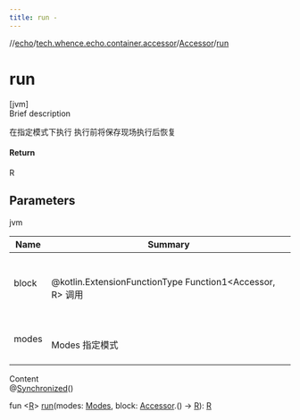 ```yaml
---
title: run -
---
```

//[echo](../../index.md)/[tech.whence.echo.container.accessor](../index.md)/[Accessor](index.md)/[run](run.md)



# run  
[jvm]  
Brief description  


在指定模式下执行 执行前将保存现场执行后恢复



#### Return  


R



## Parameters  
  
jvm  
  
|  Name|  Summary| 
|---|---|
| block| <br><br>@kotlin.ExtensionFunctionType Function1<Accessor, R> 调用<br><br>
| modes| <br><br>Modes 指定模式<br><br>
  
  
Content  
@[Synchronized](https://kotlinlang.org/api/latest/jvm/stdlib/kotlin.jvm/-synchronized/index.html)()  
  
fun <[R](run.md)> [run](run.md)(modes: [Modes](../-modes/index.md), block: [Accessor](index.md).() -> [R](run.md)): [R](run.md)  



